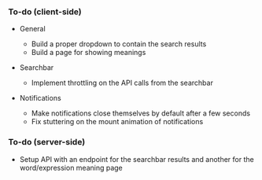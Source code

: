 ### To-do (client-side)

- General
  - Build a proper dropdown to contain the search results
  - Build a page for showing meanings

- Searchbar
  - Implement throttling on the API calls from the searchbar

- Notifications
  - Make notifications close themselves by default after a few seconds
  - Fix stuttering on the mount animation of notifications

### To-do (server-side)

- Setup API with an endpoint for the searchbar results and another for the word/expression meaning page
